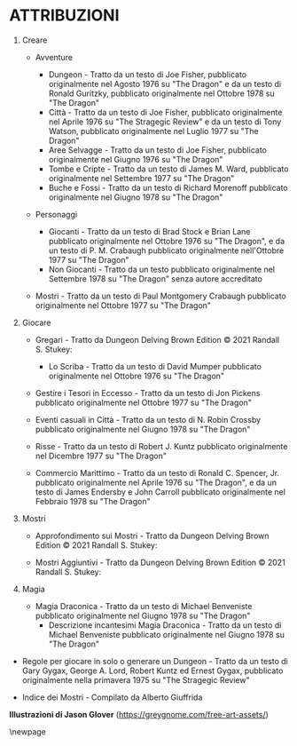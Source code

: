 # ATTRIBUZIONI

1. Creare
	- Avventure
		- Dungeon - Tratto da un testo di Joe Fisher, pubblicato originalmente nel Agosto 1976 su "The Dragon" e da un testo di Ronald Guritzky, pubblicato originalmente nel Ottobre 1978 su "The Dragon"
		- Città - Tratto da un testo di Joe Fisher, pubblicato originalmente nel Aprile 1976 su "The Stragegic Review" e da un testo di Tony Watson, pubblicato originalmente nel Luglio 1977 su "The Dragon"
		- Aree Selvagge - Tratto da un testo di Joe Fisher, pubblicato originalmente nel Giugno 1976 su "The Dragon"
		- Tombe e Cripte - Tratto da un testo di James M. Ward, pubblicato originalmente nel Settembre 1977 su "The Dragon"
		- Buche e Fossi - Tratto da un testo di Richard Morenoff pubblicato originalmente nel Giugno 1978 su "The Dragon"

	- Personaggi
		- Giocanti - Tratto da un testo di Brad Stock e Brian Lane pubblicato originalmente nel Ottobre 1976 su "The Dragon", e da un testo di P. M. Crabaugh pubblicato originalmente nell'Ottobre 1977 su "The Dragon"
		- Non Giocanti - Tratto da un testo pubblicato originalmente nel Settembre 1978 su "The Dragon" senza autore accreditato

	- Mostri - Tratto da un testo di Paul Montgomery Crabaugh pubblicato originalmente nel Ottobre 1977 su "The Dragon"

2. Giocare
	- Gregari - Tratto da Dungeon Delving Brown Edition © 2021 Randall S. Stukey:
		- Lo Scriba - Tratto da un testo di David Mumper pubblicato originalmente nel Ottobre 1976 su "The Dragon"

	- Gestire i Tesori in Eccesso - Tratto da un testo di Jon Pickens pubblicato originalmente nel Ottobre 1977 su "The Dragon"

	- Eventi casuali in Città - Tratto da un testo di N. Robin Crossby pubblicato originalmente nel Giugno 1978 su "The Dragon"

	- Risse - Tratto da un testo di Robert J. Kuntz pubblicato originalmente nel Dicembre 1977 su "The Dragon"

	- Commercio Marittimo - Tratto da un testo di Ronald C. Spencer, Jr. pubblicato originalmente nel Aprile 1976 su "The Dragon", e da un testo di James Endersby e John Carroll pubblicato originalmente nel Febbraio 1978 su "The Dragon"

3. Mostri
	- Approfondimento sui Mostri - Tratto da Dungeon Delving Brown Edition © 2021 Randall S. Stukey:

	- Mostri Aggiuntivi - Tratto da Dungeon Delving Brown Edition © 2021 Randall S. Stukey:

4. Magia
	- Magia Draconica - Tratto da un testo di Michael Benveniste pubblicato originalmente nel Giugno 1978 su "The Dragon"
		- Descrizione incantesimi Magia Draconica - Tratto da un testo di Michael Benveniste pubblicato originalmente nel Giugno 1978 su "The Dragon"

- Regole per giocare in solo o generare un Dungeon - Tratto da un testo di Gary Gygax, George A. Lord, Robert Kuntz ed Ernest Gygax, pubblicato originalmente nella primavera 1975 su "The Stragegic Review"

- Indice dei Mostri - Compilato da Alberto Giuffrida
	
**Illustrazioni di Jason Glover** (https://greygnome.com/free-art-assets/)

\newpage